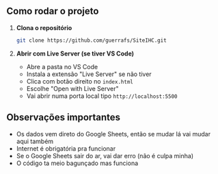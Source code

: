 ## Como rodar o projeto

1. **Clona o repositório**
   ```bash
   git clone https://github.com/guerrafs/SiteIHC.git
   ```

2. **Abrir com Live Server (se tiver VS Code)**
   - Abre a pasta no VS Code
   - Instala a extensão "Live Server" se não tiver
   - Clica com botão direito no `index.html`
   - Escolhe "Open with Live Server"
   - Vai abrir numa porta local tipo `http://localhost:5500`

## Observações importantes
- Os dados vem direto do Google Sheets, então se mudar lá vai mudar aqui também
- Internet é obrigatória pra funcionar
- Se o Google Sheets sair do ar, vai dar erro (não é culpa minha)
- O código ta meio bagunçado mas funciona 

